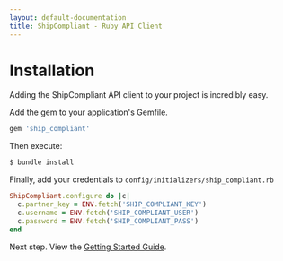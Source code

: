 ```yaml
---
layout: default-documentation
title: ShipCompliant - Ruby API Client
---
```


# Installation

Adding the ShipCompliant API client to your project is incredibly easy.

Add the gem to your application's Gemfile.

```ruby
gem 'ship_compliant'
```

Then execute:

```bash
$ bundle install
```

Finally, add your credentials to `config/initializers/ship_compliant.rb`

```ruby
ShipCompliant.configure do |c|
  c.partner_key = ENV.fetch('SHIP_COMPLIANT_KEY')
  c.username = ENV.fetch('SHIP_COMPLIANT_USER')
  c.password = ENV.fetch('SHIP_COMPLIANT_PASS')
end
```

Next step. View the [Getting Started Guide](./getting-started.html).
